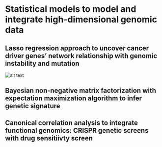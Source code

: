 # Statistical models to model and integrate high-dimensional genomic data 

## Lasso regression approach to uncover cancer driver genes’ network relationship with genomic instability and mutation
![alt text](https://github.com/estelleyao0530/Statistical-modeling/tree/main/Figure)

## Bayesian non-negative matrix factorization with expectation maximization algorithm to infer genetic signature 

## Canonical correlation analysis to integrate functional genomics: CRISPR genetic screens with drug sensitiivty screen
